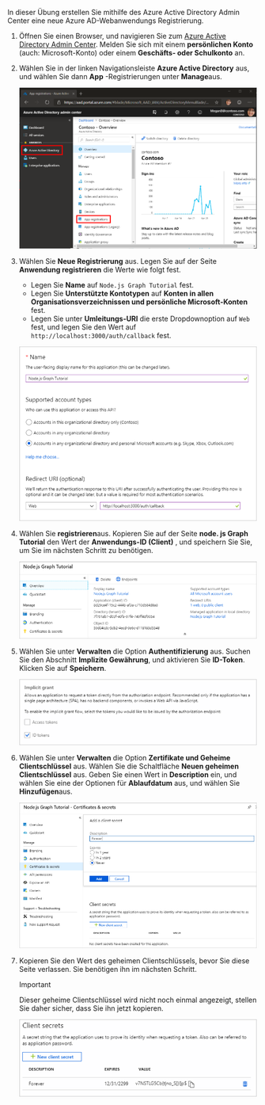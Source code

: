 <!-- markdownlint-disable MD002 MD041 -->

In dieser Übung erstellen Sie mithilfe des Azure Active Directory Admin Center eine neue Azure AD-Webanwendungs Registrierung.

1. Öffnen Sie einen Browser, und navigieren Sie zum [Azure Active Directory Admin Center](https://aad.portal.azure.com). Melden Sie sich mit einem **persönlichen Konto** (auch: Microsoft-Konto) oder einem **Geschäfts- oder Schulkonto** an.

1. Wählen Sie in der linken Navigationsleiste **Azure Active Directory** aus, und wählen Sie dann **App** -Registrierungen unter **Manage**aus.

    ![Ein Screenshot der APP-Registrierungen ](./images/aad-portal-app-registrations.png)

1. Wählen Sie **Neue Registrierung** aus. Legen Sie auf der Seite **Anwendung registrieren** die Werte wie folgt fest.

    - Legen Sie **Name** auf `Node.js Graph Tutorial` fest.
    - Legen Sie **Unterstützte Kontotypen** auf **Konten in allen Organisationsverzeichnissen und persönliche Microsoft-Konten** fest.
    - Legen Sie unter **Umleitungs-URI** die erste Dropdownoption auf `Web` fest, und legen Sie den Wert auf `http://localhost:3000/auth/callback` fest.

    ![Screenshot der Seite "Anwendung registrieren"](./images/aad-register-an-app.png)

1. Wählen Sie **registrieren**aus. Kopieren Sie auf der Seite **node. js Graph Tutorial** den Wert der **Anwendungs-ID (Client)** , und speichern Sie Sie, um Sie im nächsten Schritt zu benötigen.

    ![Ein Screenshot der Anwendungs-ID der neuen App-Registrierung](./images/aad-application-id.png)

1. Wählen Sie unter **Verwalten** die Option **Authentifizierung** aus. Suchen Sie den Abschnitt **Implizite Gewährung**, und aktivieren Sie **ID-Token**. Klicken Sie auf **Speichern**.

    ![Screenshot des impliziten Grant-Abschnitts](./images/aad-implicit-grant.png)

1. Wählen Sie unter **Verwalten** die Option **Zertifikate und Geheime Clientschlüssel** aus. Wählen Sie die Schaltfläche **Neuen geheimen Clientschlüssel** aus. Geben Sie einen Wert in **Description** ein, und wählen Sie eine der Optionen für **Ablaufdatum** aus, und wählen Sie **Hinzufügen**aus.

    ![Screenshot des Dialogfelds zum Hinzufügen eines geheimen Client Schlüssels](./images/aad-new-client-secret.png)

1. Kopieren Sie den Wert des geheimen Clientschlüssels, bevor Sie diese Seite verlassen. Sie benötigen ihn im nächsten Schritt.

    > [!IMPORTANT]
    > Dieser geheime Clientschlüssel wird nicht noch einmal angezeigt, stellen Sie daher sicher, dass Sie ihn jetzt kopieren.

    ![Screenshot des neu hinzugefügten geheimen Client Schlüssels](./images/aad-copy-client-secret.png)
